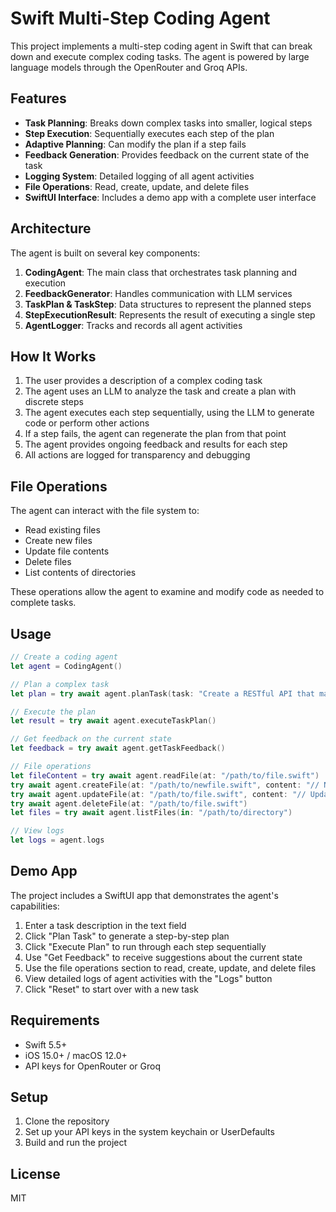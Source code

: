 # Swift Multi-Step Coding Agent

This project implements a multi-step coding agent in Swift that can break down and execute complex coding tasks. The agent is powered by large language models through the OpenRouter and Groq APIs.

## Features

- **Task Planning**: Breaks down complex tasks into smaller, logical steps
- **Step Execution**: Sequentially executes each step of the plan
- **Adaptive Planning**: Can modify the plan if a step fails
- **Feedback Generation**: Provides feedback on the current state of the task
- **Logging System**: Detailed logging of all agent activities
- **File Operations**: Read, create, update, and delete files
- **SwiftUI Interface**: Includes a demo app with a complete user interface

## Architecture

The agent is built on several key components:

1. **CodingAgent**: The main class that orchestrates task planning and execution
2. **FeedbackGenerator**: Handles communication with LLM services
3. **TaskPlan & TaskStep**: Data structures to represent the planned steps
4. **StepExecutionResult**: Represents the result of executing a single step
5. **AgentLogger**: Tracks and records all agent activities

## How It Works

1. The user provides a description of a complex coding task
2. The agent uses an LLM to analyze the task and create a plan with discrete steps
3. The agent executes each step sequentially, using the LLM to generate code or perform other actions
4. If a step fails, the agent can regenerate the plan from that point
5. The agent provides ongoing feedback and results for each step
6. All actions are logged for transparency and debugging

## File Operations

The agent can interact with the file system to:

- Read existing files
- Create new files
- Update file contents
- Delete files
- List contents of directories

These operations allow the agent to examine and modify code as needed to complete tasks.

## Usage

```swift
// Create a coding agent
let agent = CodingAgent()

// Plan a complex task
let plan = try await agent.planTask(task: "Create a RESTful API that manages a to-do list with CRUD operations")

// Execute the plan
let result = try await agent.executeTaskPlan()

// Get feedback on the current state
let feedback = try await agent.getTaskFeedback()

// File operations
let fileContent = try await agent.readFile(at: "/path/to/file.swift")
try await agent.createFile(at: "/path/to/newfile.swift", content: "// New file content")
try await agent.updateFile(at: "/path/to/file.swift", content: "// Updated content")
try await agent.deleteFile(at: "/path/to/file.swift")
let files = try await agent.listFiles(in: "/path/to/directory")

// View logs
let logs = agent.logs
```

## Demo App

The project includes a SwiftUI app that demonstrates the agent's capabilities:

1. Enter a task description in the text field
2. Click "Plan Task" to generate a step-by-step plan
3. Click "Execute Plan" to run through each step sequentially
4. Use "Get Feedback" to receive suggestions about the current state
5. Use the file operations section to read, create, update, and delete files
6. View detailed logs of agent activities with the "Logs" button
7. Click "Reset" to start over with a new task

## Requirements

- Swift 5.5+
- iOS 15.0+ / macOS 12.0+
- API keys for OpenRouter or Groq

## Setup

1. Clone the repository
2. Set up your API keys in the system keychain or UserDefaults
3. Build and run the project

## License

MIT 